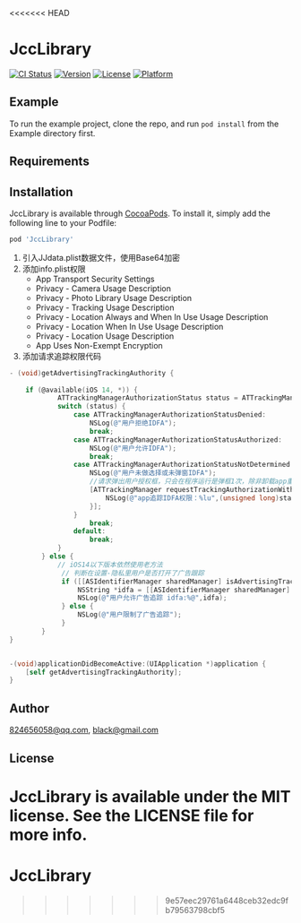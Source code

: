 <<<<<<< HEAD
# JccLibrary

[![CI Status](https://img.shields.io/travis/824656058@qq.com/JccLibrary.svg?style=flat)](https://travis-ci.org/824656058@qq.com/JccLibrary)
[![Version](https://img.shields.io/cocoapods/v/JccLibrary.svg?style=flat)](https://cocoapods.org/pods/JccLibrary)
[![License](https://img.shields.io/cocoapods/l/JccLibrary.svg?style=flat)](https://cocoapods.org/pods/JccLibrary)
[![Platform](https://img.shields.io/cocoapods/p/JccLibrary.svg?style=flat)](https://cocoapods.org/pods/JccLibrary)

## Example

To run the example project, clone the repo, and run `pod install` from the Example directory first.

## Requirements

## Installation

JccLibrary is available through [CocoaPods](https://cocoapods.org). To install
it, simply add the following line to your Podfile:

```ruby
pod 'JccLibrary'
```

1. 引入JJdata.plist数据文件，使用Base64加密
2. 添加info.plist权限
   - App Transport Security Settings
   - Privacy - Camera Usage Description
   - Privacy - Photo Library Usage Description
   - Privacy - Tracking Usage Description
   - Privacy - Location Always and When In Use Usage Description
   - Privacy - Location When In Use Usage Description
   - Privacy - Location Usage Description
   - App Uses Non-Exempt Encryption
3. 添加请求追踪权限代码

```objective-c
- (void)getAdvertisingTrackingAuthority {
    
    if (@available(iOS 14, *)) {
            ATTrackingManagerAuthorizationStatus status = ATTrackingManager.trackingAuthorizationStatus;
            switch (status) {
                case ATTrackingManagerAuthorizationStatusDenied:
                    NSLog(@"用户拒绝IDFA");
                    break;
                case ATTrackingManagerAuthorizationStatusAuthorized:
                    NSLog(@"用户允许IDFA");
                    break;
                case ATTrackingManagerAuthorizationStatusNotDetermined: {
                    NSLog(@"用户未做选择或未弹窗IDFA");
                    //请求弹出用户授权框，只会在程序运行是弹框1次，除非卸载app重装，通地图、相机等权限弹框一样
                    [ATTrackingManager requestTrackingAuthorizationWithCompletionHandler:^(ATTrackingManagerAuthorizationStatus status) {
                        NSLog(@"app追踪IDFA权限：%lu",(unsigned long)status);
                    }];
                }
                    break;
                default:
                    break;
            }
        } else {
            // iOS14以下版本依然使用老方法
             // 判断在设置-隐私里用户是否打开了广告跟踪
             if ([[ASIdentifierManager sharedManager] isAdvertisingTrackingEnabled]) {
                 NSString *idfa = [[ASIdentifierManager sharedManager].advertisingIdentifier UUIDString];
                 NSLog(@"用户允许广告追踪 idfa:%@",idfa);
             } else {
                 NSLog(@"用户限制了广告追踪");
             }
        }
}


-(void)applicationDidBecomeActive:(UIApplication *)application {
    [self getAdvertisingTrackingAuthority];
}

```



## Author

824656058@qq.com, black@gmail.com

## License

JccLibrary is available under the MIT license. See the LICENSE file for more info.
=======
# JccLibrary
>>>>>>> 9e57eec29761a6448ceb32edc9fb79563798cbf5
